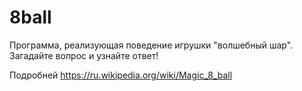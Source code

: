 # 8ball
Программа, реализующая поведение игрушки "волшебный шар".
Загадайте вопрос и узнайте ответ!

Подробней
https://ru.wikipedia.org/wiki/Magic_8_ball
